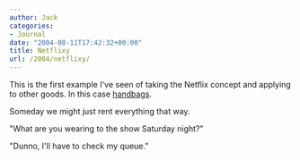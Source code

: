 ```yaml
---
author: Jack
categories:
- Journal
date: "2004-08-11T17:42:32+00:00"
title: Netflixy
url: /2004/netflixy/
---
```


This is the first example I've seen of taking the Netflix concept and applying to other goods. In this case [handbags][1].

Someday we might just rent everything that way.

"What are you wearing to the show Saturday night?"

"Dunno, I'll have to check my queue."

 [1]: http://bagborroworsteal.com/index.cfm